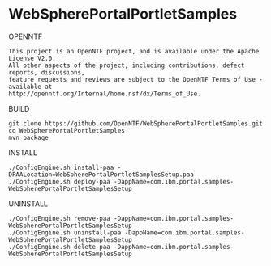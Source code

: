 WebSpherePortalPortletSamples
=============================

OPENNTF

    This project is an OpenNTF project, and is available under the Apache License V2.0.  
    All other aspects of the project, including contributions, defect reports, discussions, 
    feature requests and reviews are subject to the OpenNTF Terms of Use - available at 
    http://openntf.org/Internal/home.nsf/dx/Terms_of_Use.

BUILD

	git clone https://github.com/OpenNTF/WebSpherePortalPortletSamples.git
	cd WebSpherePortalPortletSamples
	mvn package
    
INSTALL
	
	./ConfigEngine.sh install-paa -DPAALocation=WebSpherePortalPortletSamplesSetup.paa
	./ConfigEngine.sh deploy-paa -DappName=com.ibm.portal.samples-WebSpherePortalPortletSamplesSetup
	
UNINSTALL

	./ConfigEngine.sh remove-paa -DappName=com.ibm.portal.samples-WebSpherePortalPortletSamplesSetup
	./ConfigEngine.sh uninstall-paa -DappName=com.ibm.portal.samples-WebSpherePortalPortletSamplesSetup
	./ConfigEngine.sh delete-paa -DappName=com.ibm.portal.samples-WebSpherePortalPortletSamplesSetup
		